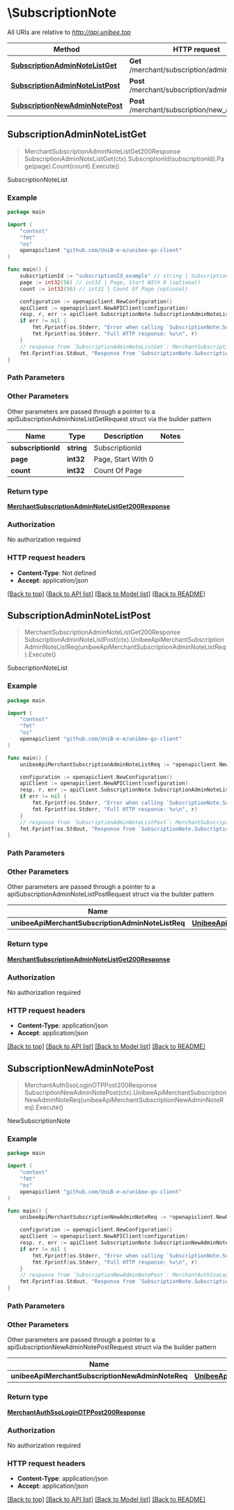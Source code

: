 # \SubscriptionNote

All URIs are relative to *http://api.unibee.top*

Method | HTTP request | Description
------------- | ------------- | -------------
[**SubscriptionAdminNoteListGet**](SubscriptionNote.md#SubscriptionAdminNoteListGet) | **Get** /merchant/subscription/admin_note_list | SubscriptionNoteList
[**SubscriptionAdminNoteListPost**](SubscriptionNote.md#SubscriptionAdminNoteListPost) | **Post** /merchant/subscription/admin_note_list | SubscriptionNoteList
[**SubscriptionNewAdminNotePost**](SubscriptionNote.md#SubscriptionNewAdminNotePost) | **Post** /merchant/subscription/new_admin_note | NewSubscriptionNote



## SubscriptionAdminNoteListGet

> MerchantSubscriptionAdminNoteListGet200Response SubscriptionAdminNoteListGet(ctx).SubscriptionId(subscriptionId).Page(page).Count(count).Execute()

SubscriptionNoteList

### Example

```go
package main

import (
	"context"
	"fmt"
	"os"
	openapiclient "github.com/UniB-e-e/unibee-go-client"
)

func main() {
	subscriptionId := "subscriptionId_example" // string | SubscriptionId
	page := int32(56) // int32 | Page, Start WIth 0 (optional)
	count := int32(56) // int32 | Count Of Page (optional)

	configuration := openapiclient.NewConfiguration()
	apiClient := openapiclient.NewAPIClient(configuration)
	resp, r, err := apiClient.SubscriptionNote.SubscriptionAdminNoteListGet(context.Background()).SubscriptionId(subscriptionId).Page(page).Count(count).Execute()
	if err != nil {
		fmt.Fprintf(os.Stderr, "Error when calling `SubscriptionNote.SubscriptionAdminNoteListGet``: %v\n", err)
		fmt.Fprintf(os.Stderr, "Full HTTP response: %v\n", r)
	}
	// response from `SubscriptionAdminNoteListGet`: MerchantSubscriptionAdminNoteListGet200Response
	fmt.Fprintf(os.Stdout, "Response from `SubscriptionNote.SubscriptionAdminNoteListGet`: %v\n", resp)
}
```

### Path Parameters



### Other Parameters

Other parameters are passed through a pointer to a apiSubscriptionAdminNoteListGetRequest struct via the builder pattern


Name | Type | Description  | Notes
------------- | ------------- | ------------- | -------------
 **subscriptionId** | **string** | SubscriptionId | 
 **page** | **int32** | Page, Start WIth 0 | 
 **count** | **int32** | Count Of Page | 

### Return type

[**MerchantSubscriptionAdminNoteListGet200Response**](MerchantSubscriptionAdminNoteListGet200Response.md)

### Authorization

No authorization required

### HTTP request headers

- **Content-Type**: Not defined
- **Accept**: application/json

[[Back to top]](#) [[Back to API list]](../README.md#documentation-for-api-endpoints)
[[Back to Model list]](../README.md#documentation-for-models)
[[Back to README]](../README.md)


## SubscriptionAdminNoteListPost

> MerchantSubscriptionAdminNoteListGet200Response SubscriptionAdminNoteListPost(ctx).UnibeeApiMerchantSubscriptionAdminNoteListReq(unibeeApiMerchantSubscriptionAdminNoteListReq).Execute()

SubscriptionNoteList

### Example

```go
package main

import (
	"context"
	"fmt"
	"os"
	openapiclient "github.com/UniB-e-e/unibee-go-client"
)

func main() {
	unibeeApiMerchantSubscriptionAdminNoteListReq := *openapiclient.NewUnibeeApiMerchantSubscriptionAdminNoteListReq("SubscriptionId_example") // UnibeeApiMerchantSubscriptionAdminNoteListReq | 

	configuration := openapiclient.NewConfiguration()
	apiClient := openapiclient.NewAPIClient(configuration)
	resp, r, err := apiClient.SubscriptionNote.SubscriptionAdminNoteListPost(context.Background()).UnibeeApiMerchantSubscriptionAdminNoteListReq(unibeeApiMerchantSubscriptionAdminNoteListReq).Execute()
	if err != nil {
		fmt.Fprintf(os.Stderr, "Error when calling `SubscriptionNote.SubscriptionAdminNoteListPost``: %v\n", err)
		fmt.Fprintf(os.Stderr, "Full HTTP response: %v\n", r)
	}
	// response from `SubscriptionAdminNoteListPost`: MerchantSubscriptionAdminNoteListGet200Response
	fmt.Fprintf(os.Stdout, "Response from `SubscriptionNote.SubscriptionAdminNoteListPost`: %v\n", resp)
}
```

### Path Parameters



### Other Parameters

Other parameters are passed through a pointer to a apiSubscriptionAdminNoteListPostRequest struct via the builder pattern


Name | Type | Description  | Notes
------------- | ------------- | ------------- | -------------
 **unibeeApiMerchantSubscriptionAdminNoteListReq** | [**UnibeeApiMerchantSubscriptionAdminNoteListReq**](UnibeeApiMerchantSubscriptionAdminNoteListReq.md) |  | 

### Return type

[**MerchantSubscriptionAdminNoteListGet200Response**](MerchantSubscriptionAdminNoteListGet200Response.md)

### Authorization

No authorization required

### HTTP request headers

- **Content-Type**: application/json
- **Accept**: application/json

[[Back to top]](#) [[Back to API list]](../README.md#documentation-for-api-endpoints)
[[Back to Model list]](../README.md#documentation-for-models)
[[Back to README]](../README.md)


## SubscriptionNewAdminNotePost

> MerchantAuthSsoLoginOTPPost200Response SubscriptionNewAdminNotePost(ctx).UnibeeApiMerchantSubscriptionNewAdminNoteReq(unibeeApiMerchantSubscriptionNewAdminNoteReq).Execute()

NewSubscriptionNote

### Example

```go
package main

import (
	"context"
	"fmt"
	"os"
	openapiclient "github.com/UniB-e-e/unibee-go-client"
)

func main() {
	unibeeApiMerchantSubscriptionNewAdminNoteReq := *openapiclient.NewUnibeeApiMerchantSubscriptionNewAdminNoteReq("Note_example", "SubscriptionId_example") // UnibeeApiMerchantSubscriptionNewAdminNoteReq | 

	configuration := openapiclient.NewConfiguration()
	apiClient := openapiclient.NewAPIClient(configuration)
	resp, r, err := apiClient.SubscriptionNote.SubscriptionNewAdminNotePost(context.Background()).UnibeeApiMerchantSubscriptionNewAdminNoteReq(unibeeApiMerchantSubscriptionNewAdminNoteReq).Execute()
	if err != nil {
		fmt.Fprintf(os.Stderr, "Error when calling `SubscriptionNote.SubscriptionNewAdminNotePost``: %v\n", err)
		fmt.Fprintf(os.Stderr, "Full HTTP response: %v\n", r)
	}
	// response from `SubscriptionNewAdminNotePost`: MerchantAuthSsoLoginOTPPost200Response
	fmt.Fprintf(os.Stdout, "Response from `SubscriptionNote.SubscriptionNewAdminNotePost`: %v\n", resp)
}
```

### Path Parameters



### Other Parameters

Other parameters are passed through a pointer to a apiSubscriptionNewAdminNotePostRequest struct via the builder pattern


Name | Type | Description  | Notes
------------- | ------------- | ------------- | -------------
 **unibeeApiMerchantSubscriptionNewAdminNoteReq** | [**UnibeeApiMerchantSubscriptionNewAdminNoteReq**](UnibeeApiMerchantSubscriptionNewAdminNoteReq.md) |  | 

### Return type

[**MerchantAuthSsoLoginOTPPost200Response**](MerchantAuthSsoLoginOTPPost200Response.md)

### Authorization

No authorization required

### HTTP request headers

- **Content-Type**: application/json
- **Accept**: application/json

[[Back to top]](#) [[Back to API list]](../README.md#documentation-for-api-endpoints)
[[Back to Model list]](../README.md#documentation-for-models)
[[Back to README]](../README.md)

